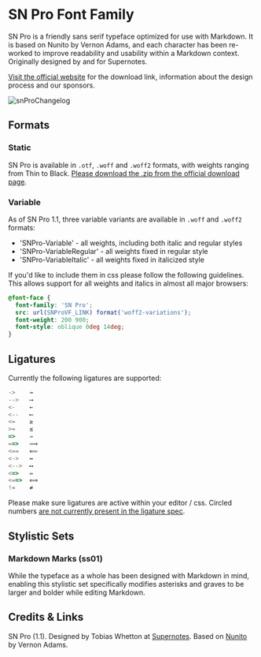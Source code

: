 # SN Pro Font Family

SN Pro is a friendly sans serif typeface optimized for use with Markdown. It is based on Nunito by Vernon Adams, and each character has been re-worked to improve readability and usability within a Markdown context. Originally designed by and for Supernotes.

[Visit the official website](https://supernotes.app/open-source/sn-pro/) for the download link, information about the design process and our sponsors.

![snProChangelog](https://github.com/supernotes/sn-pro/assets/16340510/a6315ad0-65ea-43eb-9268-16ef6f512f8c)

## Formats
### Static 
SN Pro is available in `.otf`, `.woff` and `.woff2` formats, with weights ranging from Thin to Black. [Please download the .zip from the official download page](https://supernotes.app/open-source/sn-pro/). 

### Variable 
As of SN Pro 1.1, three variable variants are available in `.woff` and `.woff2` formats:

- 'SNPro-Variable' - all weights, including both italic and regular styles
- 'SNPro-VariableRegular' - all weights fixed in regular style
- 'SNPro-VariableItalic' - all weights fixed in italicized style

If you'd like to include them in css please follow the following guidelines. This allows support for all weights and italics in almost all major browsers:

```css
@font-face {
  font-family: 'SN Pro';
  src: url(SNProVF_LINK) format('woff2-variations');
  font-weight: 200 900;
  font-style: oblique 0deg 14deg;
}
```

## Ligatures
Currently the following ligatures are supported:

```js
->    →
-->   ⟶
<-    ←
<--   ⟵
<=    ≥
>=    ≤
=>    ⇒
==>   ⟹
<==   ⟸
<->   ↔
<-->  ⟷
<=>   ⇔
<==>  ⟺
!=    ≠
```

Please make sure ligatures are active within your editor / css. Circled numbers [are not currently present in the ligature spec](https://github.com/supernotes/sn-pro/issues/5#issuecomment-1967209090).

## Stylistic Sets
### Markdown Marks (ss01)
While the typeface as a whole has been designed with Markdown in mind, enabling this stylistic set specifically modifies asterisks and graves to be larger and bolder while editing Markdown.

## Credits & Links
SN Pro (1.1). Designed by Tobias Whetton at [Supernotes](https://supernotes.app). Based on [Nunito](https://github.com/googlefonts/nunito) by Vernon Adams. 
